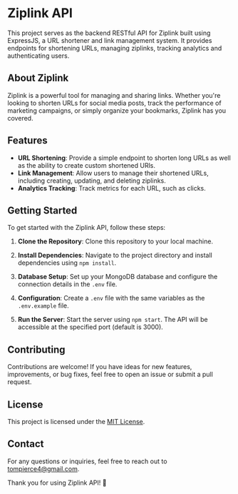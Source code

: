 # Ziplink API

This project serves as the backend RESTful API for Ziplink built using ExpressJS, a URL shortener and link management system. It provides endpoints for shortening URLs, managing ziplinks, tracking analytics and authenticating users.

## About Ziplink

Ziplink is a powerful tool for managing and sharing links. Whether you're looking to shorten URLs for social media posts, track the performance of marketing campaigns, or simply organize your bookmarks, Ziplink has you covered.

## Features

- **URL Shortening**: Provide a simple endpoint to shorten long URLs as well as the ability to create custom shortened URls.
- **Link Management**: Allow users to manage their shortened URLs, including creating, updating, and deleting ziplinks.
- **Analytics Tracking**: Track metrics for each URL, such as clicks.

## Getting Started

To get started with the Ziplink API, follow these steps:

1. **Clone the Repository**: Clone this repository to your local machine.

2. **Install Dependencies**: Navigate to the project directory and install dependencies using `npm install`.

3. **Database Setup**: Set up your MongoDB database and configure the connection details in the `.env` file.

4. **Configuration**: Create a `.env` file with the same variables as the `.env.example` file.

5. **Run the Server**: Start the server using `npm start`. The API will be accessible at the specified port (default is 3000).

## Contributing

Contributions are welcome! If you have ideas for new features, improvements, or bug fixes, feel free to open an issue or submit a pull request.

## License

This project is licensed under the [MIT License](LICENSE).

## Contact

For any questions or inquiries, feel free to reach out to [tompierce4@gmail.com](mailto:tompierce4@gmail.com).

Thank you for using Ziplink API! 🚀
